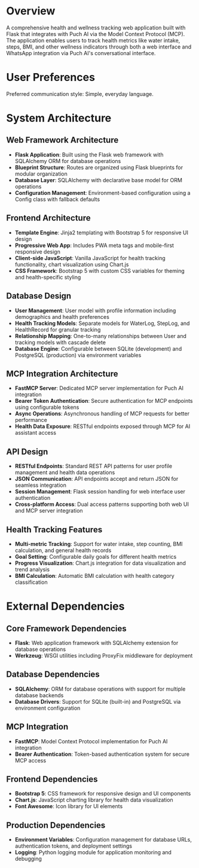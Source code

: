 # Overview

A comprehensive health and wellness tracking web application built with Flask that integrates with Puch AI via the Model Context Protocol (MCP). The application enables users to track health metrics like water intake, steps, BMI, and other wellness indicators through both a web interface and WhatsApp integration via Puch AI's conversational interface.

# User Preferences

Preferred communication style: Simple, everyday language.

# System Architecture

## Web Framework Architecture
- **Flask Application**: Built using the Flask web framework with SQLAlchemy ORM for database operations
- **Blueprint Structure**: Routes are organized using Flask blueprints for modular organization
- **Database Layer**: SQLAlchemy with declarative base model for ORM operations
- **Configuration Management**: Environment-based configuration using a Config class with fallback defaults

## Frontend Architecture
- **Template Engine**: Jinja2 templating with Bootstrap 5 for responsive UI design
- **Progressive Web App**: Includes PWA meta tags and mobile-first responsive design
- **Client-side JavaScript**: Vanilla JavaScript for health tracking functionality, chart visualization using Chart.js
- **CSS Framework**: Bootstrap 5 with custom CSS variables for theming and health-specific styling

## Database Design
- **User Management**: User model with profile information including demographics and health preferences
- **Health Tracking Models**: Separate models for WaterLog, StepLog, and HealthRecord for granular tracking
- **Relationship Mapping**: One-to-many relationships between User and tracking models with cascade delete
- **Database Engine**: Configurable between SQLite (development) and PostgreSQL (production) via environment variables

## MCP Integration Architecture
- **FastMCP Server**: Dedicated MCP server implementation for Puch AI integration
- **Bearer Token Authentication**: Secure authentication for MCP endpoints using configurable tokens
- **Async Operations**: Asynchronous handling of MCP requests for better performance
- **Health Data Exposure**: RESTful endpoints exposed through MCP for AI assistant access

## API Design
- **RESTful Endpoints**: Standard REST API patterns for user profile management and health data operations
- **JSON Communication**: API endpoints accept and return JSON for seamless integration
- **Session Management**: Flask session handling for web interface user authentication
- **Cross-platform Access**: Dual access patterns supporting both web UI and MCP server integration

## Health Tracking Features
- **Multi-metric Tracking**: Support for water intake, step counting, BMI calculation, and general health records
- **Goal Setting**: Configurable daily goals for different health metrics
- **Progress Visualization**: Chart.js integration for data visualization and trend analysis
- **BMI Calculation**: Automatic BMI calculation with health category classification

# External Dependencies

## Core Framework Dependencies
- **Flask**: Web application framework with SQLAlchemy extension for database operations
- **Werkzeug**: WSGI utilities including ProxyFix middleware for deployment

## Database Dependencies
- **SQLAlchemy**: ORM for database operations with support for multiple database backends
- **Database Drivers**: Support for SQLite (built-in) and PostgreSQL via environment configuration

## MCP Integration
- **FastMCP**: Model Context Protocol implementation for Puch AI integration
- **Bearer Authentication**: Token-based authentication system for secure MCP access

## Frontend Dependencies
- **Bootstrap 5**: CSS framework for responsive design and UI components
- **Chart.js**: JavaScript charting library for health data visualization
- **Font Awesome**: Icon library for UI elements

## Production Dependencies
- **Environment Variables**: Configuration management for database URLs, authentication tokens, and deployment settings
- **Logging**: Python logging module for application monitoring and debugging